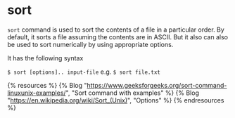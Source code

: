 # sort

`sort` command is used to sort the contents of a file in a particular order. By default, it sorts a file assuming the contents are in ASCII. But it also can also be used to sort numerically by using appropriate options.

It has the following syntax

`$ sort [options].. input-file` e.g. `$ sort file.txt`

{% resources %}
  {% Blog "https://www.geeksforgeeks.org/sort-command-linuxunix-examples/", "Sort command with examples" %}
  {% Blog "https://en.wikipedia.org/wiki/Sort_(Unix)", "Options" %}
{% endresources %}

